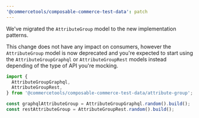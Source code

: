 ```yaml
---
'@commercetools/composable-commerce-test-data': patch
---
```


We've migrated the `AttributeGroup` model to the new implementation patterns.

This change does not have any impact on consumers, however the `AttributeGroup` model is now deprecated and you're expected to start using the `AttributeGroupGraphql` or `AttributeGroupRest` models instead depending of the type of API you're mocking.

```ts
import {
  AttributeGroupGraphql,
  AttributeGroupRest,
} from '@commercetools/composable-commerce-test-data/attribute-group';

const graphqlAttributeGroup = AttributeGroupGraphql.random().build();
const restAttributeGroup = AttributeGroupRest.random().build();
```
